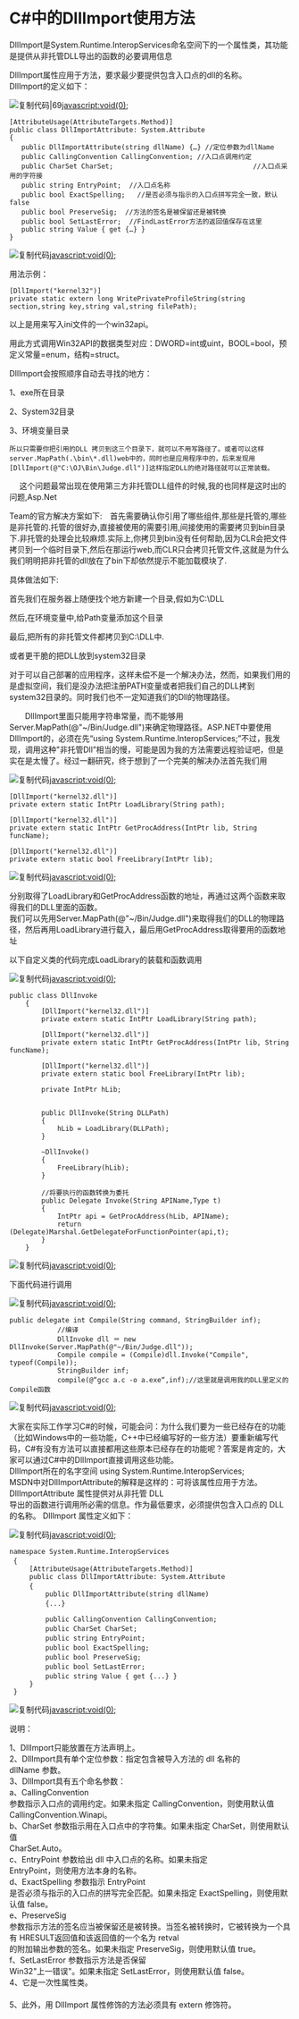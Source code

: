 # C#中的DllImport使用方法

DllImport是System.Runtime.InteropServices命名空间下的一个属性类，其功能是提供从非托管DLL导出的函数的必要调用信息

DllImport属性应用于方法，要求最少要提供包含入口点的dll的名称。  
DllImport的定义如下：

​![复制代码|69](https://common.cnblogs.com/images/copycode.gif)[javascript:void(0);](javascript:void(0); "复制代码")

```
[AttributeUsage(AttributeTargets.Method)]
public class DllImportAttribute: System.Attribute
{
   public DllImportAttribute(string dllName) {…} //定位参数为dllName
   public CallingConvention CallingConvention; //入口点调用约定
   public CharSet CharSet;                                   //入口点采用的字符接
   public string EntryPoint;  //入口点名称
   public bool ExactSpelling;   //是否必须与指示的入口点拼写完全一致，默认false
   public bool PreserveSig;  //方法的签名是被保留还是被转换
   public bool SetLastError;  //FindLastError方法的返回值保存在这里
   public string Value { get {…} }
}
```

​![复制代码](https://common.cnblogs.com/images/copycode.gif)[javascript:void(0);](javascript:void(0); "复制代码")

用法示例：

```
[DllImport("kernel32")]
private static extern long WritePrivateProfileString(string section,string key,string val,string filePath);
```

以上是用来写入ini文件的一个win32api。

用此方式调用Win32API的数据类型对应：DWORD=int或uint，BOOL=bool，预定义常量=enum，结构=struct。

DllImport会按照顺序自动去寻找的地方：

1、exe所在目录

2、System32目录

3、环境变量目录

    所以只需要你把引用的DLL 拷贝到这三个目录下，就可以不用写路径了。或者可以这样server.MapPath(.\bin\*.dll)web中的，同时也是应用程序中的，后来发现用[DllImport(@"C:\OJ\Bin\Judge.dll")]这样指定DLL的绝对路径就可以正常装载。

　 这个问题最常出现在使用第三方非托管DLL组件的时候,我的也同样是这时出的问题,Asp.Net

Team的官方解决方案如下:　首先需要确认你引用了哪些组件,那些是托管的,哪些是非托管的.托管的很好办,直接被使用的需要引用,间接使用的需要拷贝到bin目录下.非托管的处理会比较麻烦.实际上,你拷贝到bin没有任何帮助,因为CLR会把文件拷贝到一个临时目录下,然后在那运行web,而CLR只会拷贝托管文件,这就是为什么我们明明把非托管的dll放在了bin下却依然提示不能加载模块了.　　

具体做法如下:　　

首先我们在服务器上随便找个地方新建一个目录,假如为C:\DLL　　

然后,在环境变量中,给Path变量添加这个目录　　

最后,把所有的非托管文件都拷贝到C:\DLL中.　　

或者更干脆的把DLL放到system32目录　　

对于可以自己部署的应用程序，这样未偿不是一个解决办法，然而，如果我们用的是虚拟空间，我们是没办法把注册PATH变量或者把我们自己的DLL拷到system32目录的。同时我们也不一定知道我们的Dll的物理路径。

　　DllImport里面只能用字符串常量，而不能够用Server.MapPath(@"~/Bin/Judge.dll")来确定物理路径。ASP.NET中要使用DllImport的，必须在先“using System.Runtime.InteropServices;”不过，我发现，调用这种"非托管Dll”相当的慢，可能是因为我的方法需要远程验证吧，但是实在是太慢了。经过一翻研究，终于想到了一个完美的解决办法首先我们用

​![复制代码](https://common.cnblogs.com/images/copycode.gif)[javascript:void(0);](javascript:void(0); "复制代码")

```
[DllImport("kernel32.dll")]
private extern static IntPtr LoadLibrary(String path);

[DllImport("kernel32.dll")]
private extern static IntPtr GetProcAddress(IntPtr lib, String funcName);

[DllImport("kernel32.dll")]
private extern static bool FreeLibrary(IntPtr lib);
```

​![复制代码](https://common.cnblogs.com/images/copycode.gif)[javascript:void(0);](javascript:void(0); "复制代码")

分别取得了LoadLibrary和GetProcAddress函数的地址，再通过这两个函数来取得我们的DLL里面的函数。  
我们可以先用Server.MapPath(@"~/Bin/Judge.dll")来取得我们的DLL的物理路径，然后再用LoadLibrary进行载入，最后用GetProcAddress取得要用的函数地址

以下自定义类的代码完成LoadLibrary的装载和函数调用

​![复制代码](https://common.cnblogs.com/images/copycode.gif)[javascript:void(0);](javascript:void(0); "复制代码")

```
public class DllInvoke 
    {        
        [DllImport("kernel32.dll")] 
        private extern static IntPtr LoadLibrary(String path);

        [DllImport("kernel32.dll")]   
        private extern static IntPtr GetProcAddress(IntPtr lib, String funcName); 

        [DllImport("kernel32.dll")]   
        private extern static bool FreeLibrary(IntPtr lib);   

        private IntPtr hLib;  
 

        public DllInvoke(String DLLPath)   
        {       
            hLib = LoadLibrary(DLLPath);  
        }   

        ~DllInvoke()   
        {    
            FreeLibrary(hLib);  
        }    

        //将要执行的函数转换为委托  
        public Delegate Invoke(String APIName,Type t)   
        {       
            IntPtr api = GetProcAddress(hLib, APIName);   
            return (Delegate)Marshal.GetDelegateForFunctionPointer(api,t);   
        }
    } 
```

​![复制代码](https://common.cnblogs.com/images/copycode.gif)[javascript:void(0);](javascript:void(0); "复制代码")

下面代码进行调用

​![复制代码](https://common.cnblogs.com/images/copycode.gif)[javascript:void(0);](javascript:void(0); "复制代码")

```
public delegate int Compile(String command, StringBuilder inf);
            //编译
            DllInvoke dll ＝ new DllInvoke(Server.MapPath(@"~/Bin/Judge.dll"));
            Compile compile = (Compile)dll.Invoke("Compile", typeof(Compile));
            StringBuilder inf;
            compile(@“gcc a.c -o a.exe“,inf);//这里就是调用我的DLL里定义的Compile函数
```

​![复制代码](https://common.cnblogs.com/images/copycode.gif)[javascript:void(0);](javascript:void(0); "复制代码")

大家在实际工作学习C#的时候，可能会问：为什么我们要为一些已经存在的功能（比如Windows中的一些功能，C++中已经编写好的一些方法）要重新编写代码，C#​有没有方法可以直接都用这些原本已经存在的功能呢？答案是肯定的，大家可以通过C#中的DllImport直接调用这些功能。<br />DllImport所在的名字空间 using System.Runtime.InteropServices;<br />MSDN中对DllImportAttribute的解释是这样的：可将该属性应用于方法。DllImportAttribute 属性提供对从非托管 DLL  
导出的函数进行调用所必需的信息。作为最低要求，必须提供包含入口点的 DLL 的名称。    DllImport 属性定义如下：

​![复制代码](https://common.cnblogs.com/images/copycode.gif)[javascript:void(0);](javascript:void(0); "复制代码")

```
namespace System.Runtime.InteropServices   
 {   　
     [AttributeUsage(AttributeTargets.Method)]   
     public class DllImportAttribute: System.Attribute  
     {   　 
         public DllImportAttribute(string dllName)
         {...}   　 　

         public CallingConvention CallingConvention;   
         public CharSet CharSet;   　
         public string EntryPoint;   　
         public bool ExactSpelling;   　 
         public bool PreserveSig;   　 　
         public bool SetLastError;   　 
         public string Value { get {...} }   　
     }   
 }
```

​![复制代码](https://common.cnblogs.com/images/copycode.gif)[javascript:void(0);](javascript:void(0); "复制代码")

说明：

1、DllImport只能放置在方法声明上。  
2、DllImport具有单个定位参数：指定包含被导入方法的 dll 名称的  
dllName 参数。<br />3、DllImport具有五个命名参数：<br />a、CallingConvention  
参数指示入口点的调用约定。如果未指定 CallingConvention，则使用默认值  
CallingConvention.Winapi。  
b、CharSet 参数指示用在入口点中的字符集。如果未指定 CharSet，则使用默认值  
CharSet.Auto。     　　  
c、EntryPoint 参数给出 dll 中入口点的名称。如果未指定  
EntryPoint，则使用方法本身的名称。      　　　  
d、ExactSpelling 参数指示 EntryPoint  
是否必须与指示的入口点的拼写完全匹配。如果未指定 ExactSpelling，则使用默认值 false。      　　　  
e、PreserveSig  
参数指示方法的签名应当被保留还是被转换。当签名被转换时，它被转换为一个具有 HRESULT返回值和该返回值的一个名为 retval  
的附加输出参数的签名。如果未指定 PreserveSig，则使用默认值 true。      　　　  
f、SetLastError 参数指示方法是否保留  
Win32"上一错误"。如果未指定 SetLastError，则使用默认值 false。      　  
4、它是一次性属性类。<br />　　  
5、此外，用 DllImport 属性修饰的方法必须具有 extern 修饰符。
